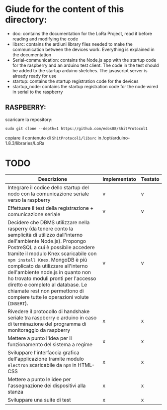 # Giude for the content of this directory:

* doc: contains the documentation for the LoRa Project, read it before reading and modifying the code
* libsrc: contains the ardiuni library files needed to make the communication between the devices work. Everything is explained in the documentation
* Serial-communication: contains the Node.js app with the startup code for the raspberry and an arduino test client. The code in the test should be added to the startup arduino sketches. The javascript server is already ready for use
* startup: contains the startup registration code for the devices
* startup_node: contains the startup registration code for the node wired in serial to the raspberry

## RASPBERRY:
 scaricare la repository:

 ```
sudo git clone --depth=1 https://github.com/edos08/ShitProtocol1        
 ```

 copiare il contenuto di `ShitProtocol1/libsrc` in /opt/arduino-1.8.3/libraries/LoRa


# TODO

| Descrizione | Implementato | Testato |
|-------------|--------------|---------|
| Integrare il codice dello startup del nodo con la comunicazione seriale verso la raspberry | v | v |  
| Effettuare il test della registrazione + comunicazione seriale | v | v |
| Decidere che DBMS utilizzare nella rasperry (da tenere conto la semplicità di utilizzo dall'interno dell'ambiente Node.js). Propongo PostreSQL a cui è possibile accedere tramite il modulo Knex scaricabile con `npm install Knex`. MongoDB è più complicato da utilizzare all'interno dell'ambiente node.js in quanto non ho trovato moduli pronti per l'accesso diretto e completo al database. Le chiamate rest non permettono di compiere tutte le operazioni volute (`INSERT`). | v | v |
| Rivedere il protocollo di handshake seriale tra raspberry e arduino in caso di terminazione del programma di monitoraggio da raspberry | x | x |
| Mettere a punto l'idea per il funzionamento del sistema a regime | x | x |
| Sviluppare l'interfaccia grafica dell'applicazione tramite modulo `electron` scaricabile da `npm` in HTML-CSS | x | x |
| Mettere a punto le idee per l'assegnazione dei dispositivi alla stanza | x | x |
| Sviluppare una suite di test | x | x |
